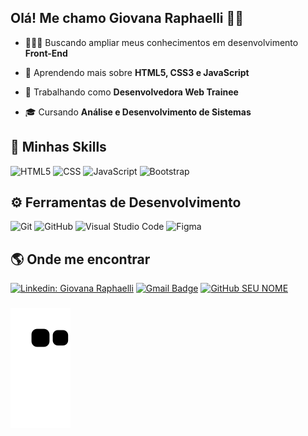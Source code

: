 ## Olá! Me chamo Giovana Raphaelli 🖖🏻

<div align="left"> 
 
- 👩🏻‍💻 Buscando ampliar meus conhecimentos em desenvolvimento **Front-End**
 
- 🌱 Aprendendo mais sobre **HTML5, CSS3 e JavaScript**
 
- 💼 Trabalhando como **Desenvolvedora Web Trainee**
 
- 🎓 Cursando **Análise e Desenvolvimento de Sistemas** 
 
 ## 🚀 Minhas Skills
 ![HTML5](https://img.shields.io/badge/-HTML5-333333?style=flat&logo=HTML5)
 ![CSS](https://img.shields.io/badge/-CSS-333333?style=flat&logo=CSS3&logoColor=1572B6)
 ![JavaScript](https://img.shields.io/badge/-JavaScript-333333?style=flat&logo=javascript)
 ![Bootstrap](https://img.shields.io/badge/-Boostrap-333333?style=flat&logo=bootstrap)
 
 ## ⚙️ Ferramentas de Desenvolvimento
 ![Git](https://img.shields.io/badge/-Git-333333?style=flat&logo=git)
 ![GitHub](https://img.shields.io/badge/-GitHub-333333?style=flat&logo=github)
 ![Visual Studio Code](https://img.shields.io/badge/-Visual%20Studio%20Code-333333?style=flat&logo=visual-studio-code&logoColor=007ACC)
 ![Figma](https://img.shields.io/badge/-Figma-333333?style=flat&logo=figma&logoColor=007ACC)

 
 ## 🌎 Onde me encontrar
[![Linkedin: Giovana Raphaelli](https://img.shields.io/badge/-Linkedin-blue?style=flat-square&logo=Linkedin&logoColor=white&link=https://www.linkedin.com/in/giovanaraphaelli/)](https://www.linkedin.com/in/giovanaraphaelli/)
[![Gmail Badge](https://img.shields.io/badge/-giovanaraphaelli@outlook.com-006bed?style=flat-square&logo=Gmail&logoColor=white&link=mailto:SEU-EMAIL)](mailto:giovanaraphaelli@outlook.com)
[![GitHub SEU NOME]( https://img.shields.io/github/followers/giovanaraphaelli?label=follow&style=social)](https://github.com/giovanaraphaelli)

 
 </div>

###
 ![Snake animation](https://github.com/giovanaraphaelli/giovanaraphaelli/blob/output/github-contribution-grid-snake.svg)

###

